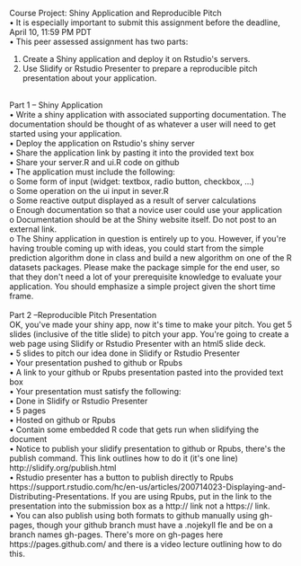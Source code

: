Course Project: Shiny Application and Reproducible Pitch<br>
•	It is especially important to submit this assignment before the deadline, April 10, 11:59 PM PDT<br>
•	This peer assessed assignment has two parts:<br>
1.	Create a Shiny application and deploy it on Rstudio's servers.<br>
2.	Use Slidify or Rstudio Presenter to prepare a reproducible pitch presentation about your application.<br>
<br>
Part 1 – Shiny Application<br>
•	Write a shiny application with associated supporting documentation. The documentation should be thought of as whatever a user will need to get started using your application.<br>
•	Deploy the application on Rstudio's shiny server<br>
•	Share the application link by pasting it into the provided text box<br>
•	Share your server.R and ui.R code on github<br>
•	The application must include the following:<br>
o	Some form of input (widget: textbox, radio button, checkbox, ...)<br>
o	Some operation on the ui input in sever.R<br>
o	Some reactive output displayed as a result of server calculations<br>
o	Enough documentation so that a novice user could use your application<br>
o	Documentation should be at the Shiny website itself. Do not post to an external link.<br>
o	The Shiny application in question is entirely up to you. However, if you're having trouble coming up with ideas, you could start from the simple prediction algorithm done in class and build a new algorithm on one of the R datasets packages. Please make the package simple for the end user, so that they don't need a lot of your prerequisite knowledge to evaluate your application. You should emphasize a simple project given the short time frame.<br>
<br>
Part 2 –Reproducible Pitch Presentation<br>
OK, you've made your shiny app, now it's time to make your pitch. You get 5 slides (inclusive of the title slide) to pitch your app. You're going to create a web page using Slidify or Rstudio Presenter with an html5 slide deck.<br>
•	5 slides to pitch our idea done in Slidify or Rstudio Presenter<br>
•	Your presentation pushed to github or Rpubs<br>
•	A link to your github or Rpubs presentation pasted into the provided text box<br>
•	Your presentation must satisfy the following:<br>
•	Done in Slidify or Rstudio Presenter<br>
•	5 pages<br>
•	Hosted on github or Rpubs<br>
•	Contain some embedded R code that gets run when slidifying the document<br>
•	Notice to publish your slidify presentation to github or Rpubs, there's the publish command. This link outlines how to do it (it's one line) http://slidify.org/publish.html<br>
•	Rstudio presenter has a button to publish directly to Rpubs https://support.rstudio.com/hc/en-us/articles/200714023-Displaying-and-Distributing-Presentations. If you are using Rpubs, put in the link to the presentation into the submission box as a http:// link not a https:// link.<br>
•	You can also publish using both formats to github manually using gh-pages, though your github branch must have a .nojekyll fle and be on a branch names gh-pages. There's more on gh-pages here https://pages.github.com/ and there is a video lecture outlining how to do this.<br>
